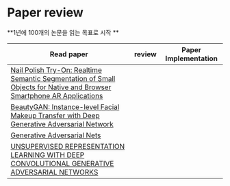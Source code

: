 # Paper review



**1년에 100개의 논문을 읽는 목표로 시작 **

| Read paper                                                   | review | Paper Implementation |
| ------------------------------------------------------------ | ------ | -------------------- |
| [Nail Polish Try-On: Realtime Semantic Segmentation of Small Objects for Native and Browser Smartphone AR Applications](https://arxiv.org/abs/1906.02222) |        |                      |
| [BeautyGAN: Instance-level Facial Makeup Transfer with Deep Generative Adversarial Network](http://liusi-group.com/projects/BeautyGAN) |        |                      |
| [Generative Adversarial Nets](https://papers.nips.cc/paper/5423-generative-adversarial-nets.pdf) |        |                      |
| [UNSUPERVISED REPRESENTATION LEARNING WITH DEEP CONVOLUTIONAL GENERATIVE ADVERSARIAL NETWORKS](https://arxiv.org/pdf/1511.06434.pdf) |        |                      |

